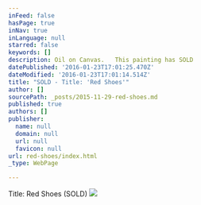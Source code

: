 ```yaml
---
inFeed: false
hasPage: true
inNav: true
inLanguage: null
starred: false
keywords: []
description: Oil on Canvas.   This painting has SOLD
datePublished: '2016-01-23T17:01:25.470Z'
dateModified: '2016-01-23T17:01:14.514Z'
title: "SOLD - Title: 'Red Shoes'"
author: []
sourcePath: _posts/2015-11-29-red-shoes.md
published: true
authors: []
publisher:
  name: null
  domain: null
  url: null
  favicon: null
url: red-shoes/index.html
_type: WebPage

---
```

Title:  Red Shoes   (SOLD)
![](https://s3-us-west-2.amazonaws.com/the-grid-img/p/80ea82a55ce66e598fa50606b1145e33ea2a8ae6.jpg)
